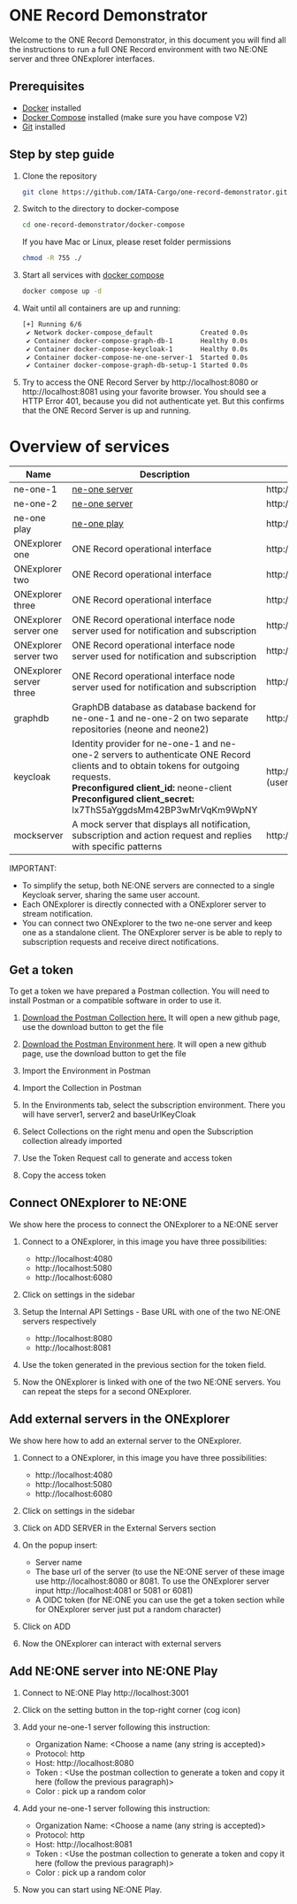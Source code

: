 # ONE Record Demonstrator

Welcome to the ONE Record Demonstrator, in this document you will find all the instructions to run a full ONE Record environment with two NE:ONE server and three ONExplorer interfaces.

## Prerequisites

- [Docker](https://docs.docker.com/get-docker/) installed
- [Docker Compose](https://docs.docker.com/compose/install/) installed (make sure you have compose V2)
- [Git](https://git-scm.com/downloads) installed

## Step by step guide

1) Clone the repository
   ```bash
   git clone https://github.com/IATA-Cargo/one-record-demonstrator.git
   ```
2) Switch to the directory to docker-compose
   ```bash
   cd one-record-demonstrator/docker-compose
   ```
   If you have Mac or Linux, please reset folder permissions 
   ```bash
   chmod -R 755 ./
   ```
4) Start all services with [docker compose](https://docs.docker.com/compose/)
   ```bash
   docker compose up -d
   ```
5) Wait until all containers are up and running:
   ```bash
   [+] Running 6/6
    ✔ Network docker-compose_default            Created 0.0s 
    ✔ Container docker-compose-graph-db-1       Healthy 0.0s 
    ✔ Container docker-compose-keycloak-1       Healthy 0.0s 
    ✔ Container docker-compose-ne-one-server-1  Started 0.0s 
    ✔ Container docker-compose-graph-db-setup-1 Started 0.0s
   ```
6) Try to access the ONE Record Server by  http://localhost:8080 or http://localhost:8081 using your favorite browser. 
   You should see a HTTP Error 401, because you did not authenticate yet. But this confirms that the ONE Record Server is up and running.

# Overview of services

| Name | Description | Base URL / Admin UI |
|-|-|-|
| ne-one-1 | [ne-one server](https://git.openlogisticsfoundation.org/wg-digitalaircargo/ne-one) | http://localhost:8080 |
| ne-one-2 | [ne-one server](https://git.openlogisticsfoundation.org/wg-digitalaircargo/ne-one) | http://localhost:8081 |
| ne-one play | [ne-one play](https://github.com/aloccid-iata/neoneplay) | http://localhost:3001 |
| ONExplorer one| ONE Record operational interface | http://localhost:4080 |
| ONExplorer two| ONE Record operational interface | http://localhost:5080 |
| ONExplorer three| ONE Record operational interface | http://localhost:6080 |
| ONExplorer server one| ONE Record operational interface node server used for notification and subscription| http://localhost:4081 |
| ONExplorer server two| ONE Record operational interface node server used for notification and subscription| http://localhost:5081 |
| ONExplorer server three| ONE Record operational interface node server used for notification and subscription| http://localhost:6081 |
| graphdb | GraphDB database as database backend for ne-one-1 and ne-one-2 on two separate repositories (neone and neone2) | http://localhost:7200 |
| keycloak | Identity provider for ne-one-1 and ne-one-2 servers to authenticate ONE Record clients and to obtain tokens for outgoing requests. <br/> **Preconfigured client_id:** neone-client<br/> **Preconfigured client_secret:** lx7ThS5aYggdsMm42BP3wMrVqKm9WpNY  | http://localhost:8989 <br/> (username/password: admin/admin)|
| mockserver | A mock server that displays all notification, subscription and action request and replies with specific patterns | http://localhost:1080/mockserver/dashboard |

IMPORTANT: 
- To simplify the setup, both NE:ONE servers are connected to a single Keycloak server, sharing the same user account.
- Each ONExplorer is directly connected with a ONExplorer server to stream notification.
- You can connect two ONExplorer to the two ne-one server and keep one as a standalone client. The ONExplorer server is be able to reply to subscription requests and receive direct notifications.


## Get a token

To get a token we have prepared a Postman collection. You will need to install Postman or a compatible software in order to use it.

1. [Download the Postman Collection here.](./assets/postman/Subscription.postman_collection.json) It will open a new github page, use the download button to get the file

2. [Download the Postman Environment here](./assets/postman/SubscriptionEnvironment.postman_environment.json). It will open a new github page, use the download button to get the file

3. Import the Environment in Postman

4. Import the Collection in Postman

5. In the Environments tab, select the subscription environment. 
There you will have server1, server2 and baseUrlKeyCloak

6. Select Collections on the right menu and open the Subscription collection already imported

7. Use the Token Request call to generate and access token

8. Copy the access token

## Connect ONExplorer to NE:ONE

We show here the process to connect the ONExplorer to a NE:ONE server

1. Connect to a ONExplorer, in this image you have three possibilities:
   - http://localhost:4080
   - http://localhost:5080
   - http://localhost:6080

2. Click on settings in the sidebar
3. Setup the Internal API Settings - Base URL with one of the two NE:ONE servers respectively
   - http://localhost:8080
   - http://localhost:8081
4. Use the token generated in the previous section for the token field.
5. Now the ONExplorer is linked with one of the two NE:ONE servers. You can repeat the steps for a second ONExplorer.

## Add external servers in the ONExplorer 

We show here how to add an external server to the ONExplorer.

1. Connect to a ONExplorer, in this image you have three possibilities:
   - http://localhost:4080
   - http://localhost:5080
   - http://localhost:6080

2. Click on settings in the sidebar
3. Click on ADD SERVER in the External Servers section
4. On the popup insert:
   - Server name
   - The base url of the server (to use the NE:ONE server of these image use http://localhost:8080 or 8081. To use the ONExplorer server input http://localhost:4081 or 5081 or 6081)
   - A OIDC token (for NE:ONE you can use the get a token section while for ONExplorer server just put a random character)
6. Click on ADD 
7. Now the ONExplorer can interact with external servers

## Add NE:ONE server into NE:ONE Play

1. Connect to NE:ONE Play http://localhost:3001 

2. Click on the setting button in the top-right corner (cog icon)

3. Add your ne-one-1 server following this instruction:

    - Organization Name: <Choose a name (any string is accepted)>
    - Protocol: http
    - Host: http://localhost:8080  
    - Token : <Use the postman collection to generate a token and copy it here (follow the previous paragraph)>
    - Color : pick up a random color

4. Add your ne-one-1 server following this instruction:

    - Organization Name: <Choose a name (any string is accepted)>
    - Protocol: http
    - Host: http://localhost:8081  
    - Token : <Use the postman collection to generate a token and copy it here (follow the previous paragraph)>
    - Color : pick up a random color

5. Now you can start using NE:ONE Play. 

